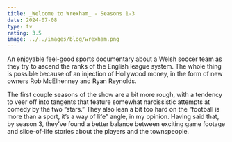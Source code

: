 ```yaml
---
title: _Welcome to Wrexham_ - Seasons 1-3
date: 2024-07-08
type: tv
rating: 3.5
image: ../../images/blog/wrexham.png
---
```


An enjoyable feel-good sports documentary about a Welsh soccer team as they try to ascend the ranks of the English league system. The whole thing is possible because of an injection of Hollywood money, in the form of new owners Rob McElhenney and Ryan Reynolds.

The first couple seasons of the show are a bit more rough, with a tendency to veer off into tangents that feature somewhat narcissistic attempts at comedy by the two “stars.” They also lean a bit too hard on the “football is more than a sport, it’s a way of life” angle, in my opinion. Having said that, by season 3, they’ve found a better balance between exciting game footage and slice-of-life stories about the players and the townspeople. 